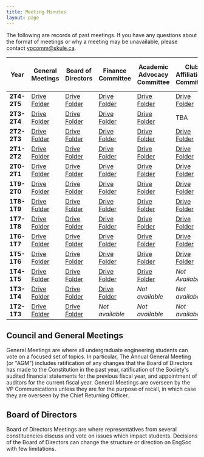 ```yaml
---
title: Meeting Minutes
layout: page
---
```


The following are records of past meetings. If you have any questions about the format of meetings or why a meeting may be unavailable, please contact [vpcomm@skule.ca](mailto:vpcomm@skule.ca).

| **Year**    | **General Meetings**                                                                                 | **Board of Directors**                                                                               | **Finance Committee**                                                                                | **Academic Advocacy Committee**                                                                      | **Club Affiliations Committee**                                                                      | **Policy & Structures Committee**                                                                    | **Skule Endowment Fund Committee**                                                                   |
| ----------- | ---------------------------------------------------------------------------------------------------- | ---------------------------------------------------------------------------------------------------- | ---------------------------------------------------------------------------------------------------- | ---------------------------------------------------------------------------------------------------- | ---------------------------------------------------------------------------------------------------- | ---------------------------------------------------------------------------------------------------- | ---------------------------------------------------------------------------------------------------- |
| **2T4-2T5** | [Drive Folder](https://drive.google.com/drive/folders/1nhJHzhVgjj2HPU31ejr3I7fPLLa3rKaz)             | [Drive Folder](https://drive.google.com/drive/folders/1bEShyLovOp7wMJtsN_Bc9HfJuugvWfD3)             | [Drive Folder](https://drive.google.com/drive/folders/1eofFLKgxTnODZKbGPj8P6DvPOyqwCxH-?usp=sharing)             | [Drive Folder](https://drive.google.com/drive/folders/1Enp-X3HJSJu7BdMOLsLkbnb5uw16WHV1?usp=sharing)             | [Drive Folder](https://drive.google.com/drive/folders/1dJS6RScyWZUpbQ2lafKXf0S20RPQdqJ0?usp=sharing)                                                                                                  | [Drive Folder](https://drive.google.com/drive/folders/1iZZ0gD0eRclS4ItuXhvIIDKWHNyAZI2y?usp=sharing)             | [Drive Folder](https://drive.google.com/drive/folders/1xL_3wjVRcKnFvMFn17pkqiriw4kwnaNl)             |
| **2T3-2T4** | [Drive Folder](https://drive.google.com/drive/folders/1I8faucUlyF1ZAJwuQ1HLCoIKvUTK4omZ?usp=sharing)             | [Drive Folder](https://drive.google.com/drive/folders/1tUAWier4zMczgIPjxFRkwH_rzctihfYl)             | [Drive Folder](https://drive.google.com/drive/u/3/folders/16SeiySp3vDnvieApIqj3tqVd4M4xRu5a)             | [Drive Folder](https://drive.google.com/drive/folders/1-tBivTG5dfN0FVXJMXZ9R2-lpRDiAX_Z)             | TBA                                                                                                  | [Drive Folder](https://drive.google.com/drive/folders/1HK2DqDSZ7x1xf6r9eCXTIIRIoAIf_wnt)             | [Drive Folder](https://drive.google.com/drive/folders/1xL_3wjVRcKnFvMFn17pkqiriw4kwnaNl)             |
| **2T2-2T3** | [Drive Folder](https://drive.google.com/drive/folders/1BUEKCjtoGzEv8qzTQiX84Ms_qdN73kUK)             | [Drive Folder](https://drive.google.com/drive/u/0/folders/1jWCVMh6RI_aNsA9aRgRXKa0AfEHNdQ9B)         | [Drive Folder](https://drive.google.com/drive/folders/1o_lP8ivyW5BwrWMrAbvhauuOdXAWj-GV)             | [Drive Folder](https://drive.google.com/drive/folders/1ZuF0oFt4WOza_54qWqZTXrUY6camiqKp?usp=sharing) | [Drive Folder](https://drive.google.com/drive/folders/1DNG4jmAzLdeGdw0x6FKkEhhTfR0W1Nwp)             | [Drive Folder](https://drive.google.com/drive/folders/1A2tghRaPWWPHn7Mukl-At_jkkTbpUTu5?usp=sharing) | [Drive Folder](https://drive.google.com/drive/folders/1UvF-co5vDyut-zILQxyCX7tMrbOLOdSL)             |
| **2T1-2T2** | [Drive Folder](https://drive.google.com/drive/folders/1RZABF8dymOpEq_HgzYvoZTtAiclpGw8I?usp=sharing) | [Drive Folder](https://drive.google.com/drive/folders/1Z3G4_3e-wz6OtG4Kz91MlYc7U82AOrrb?usp=sharing) | [Drive Folder](https://drive.google.com/drive/folders/1hO8JTZxt6zFcb-wac6RVsD8qDs2c-vtD?usp=sharing) | [Drive Folder](https://drive.google.com/drive/folders/1en4ALnY_03o6EbHHGEuWRcULl_5wntHQ)             | [Drive Folder](https://drive.google.com/drive/folders/1rYGPVIR22iL9Rqnggn-6IPHPhqX5DO8q?usp=sharing) | [Drive Folder](https://drive.google.com/drive/folders/1edbP2IFYUrtowR0-o4GtxTWYudjdJ2nS?usp=sharing) | [Drive Folder](https://drive.google.com/drive/folders/1CmJ18I1N17uX1dB4D-lWDCXJl0kjZ5RH?usp=sharing) |
| **2T0-2T1** | [Drive Folder](https://drive.google.com/drive/folders/1dj29W2Lo8bkUPeYbV2fA1TG4N575lByD)             | [Drive Folder](https://drive.google.com/drive/folders/1lAoOujiQ8drW5sosEvJvmZWPQPeg2dML?usp=sharing) | [Drive Folder](https://drive.google.com/drive/folders/1wHBwbot3lUjXsQQ8JR0OeQvYdYzJeBf5?usp=sharing) | [Drive Folder](https://drive.google.com/drive/folders/1q1o0dSmHHx3u2xw_6OX-6SENl26srttQ?usp=sharing) | [Drive Folder](https://drive.google.com/drive/folders/1Y50dvN0KGzGGS7308YO-id3pShgBi46P?usp=sharing) | [Drive Folder](https://drive.google.com/drive/folders/18EN_WCT8efwJblYQgnDjZzswGmMtZDSc?usp=sharing) | [Drive Folder](https://drive.google.com/drive/folders/1KQ9lTTn53qT_RzON8L8IyZe-uiTljjF2?usp=sharing) |
| **1T9-2T0** | [Drive Folder](https://drive.google.com/drive/folders/1CaPxxstG3WvXl1J8VVHL7k4kc-bKz4E-?usp=sharing) | [Drive Folder](https://drive.google.com/drive/folders/1uGDdrDnz0uTPhU0zbv9aS0cutQ1SjPBg?usp=sharing) | [Drive Folder](https://drive.google.com/drive/folders/19zONKII5w0n3qfzqwd6oneqWRq-lo5AQ?usp=sharing) | [Drive Folder](https://drive.google.com/drive/folders/1QyhLxtmdB3Zf2CPfX6nRAvxgFIUW7eDl?usp=sharing) | [Drive Folder](https://drive.google.com/drive/folders/1N1euhdrQjuTzGajx3fFlkvLHwvxTEQ8W?usp=sharing) | [Drive Folder](https://drive.google.com/drive/folders/1ia_1pPPsJs9ITNW2alC46v97n0tmWOku)             | *Not available*                                                                                      |
| **1T8-1T9** | [Drive Folder](https://drive.google.com/drive/folders/1qG-ktuJBSghBAsED3ajla7SXMYjgr900?usp=sharing) | [Drive Folder](https://drive.google.com/drive/folders/1OUy2yLfn4wY1Kz0N3Hi9FQmjMALslKtW?usp=sharing) | [Drive Folder](https://drive.google.com/drive/folders/182bP6gA-iO5fJAuHoRwybQDwHprW_9AG)             | [Drive Folder](https://drive.google.com/open?id=12B4ltUSkZ3WivcOc9oNswl5O8wMq-xIy)                   | [Drive Folder](https://drive.google.com/open?id=1kOdf-ljFPQvdBz7MV3ONxytXcGBBCT0i)                   | [Drive Folder](https://drive.google.com/open?id=1s6ICE8lMNwu8WRevNURUoitOpfl9s7PB)                   | [Drive Folder](https://drive.google.com/drive/folders/1bY0ZK1DxuoJqpS3PhDD5jSwOJanqR6zO?usp=sharing) |
| **1T7-1T8** | [Drive Folder](https://drive.google.com/drive/folders/1Tvb_v7uYo-rm9dBqFfA7s1mZTF3felhS?usp=sharing) | [Drive Folder](https://drive.google.com/drive/folders/15JDkOjaL_erVadwE-SPoSEl0XXxD9kCE?usp=sharing) | [Drive Folder](https://drive.google.com/drive/folders/17H9SikX_U_u9gaw0MaHC0kZqkpbSCaIQ?usp=sharing) | [Drive Folder](https://drive.google.com/drive/folders/1tbB20ZZukdbZGEYEi30DzLLL_z6Y5fLc?usp=sharing) | [Drive Folder](https://drive.google.com/drive/folders/18xju60QtMFkbVTm8gOn8bDZD-BvALba-?usp=sharing) | [Drive Folder](https://drive.google.com/drive/folders/13nGqSgeNo32Mw1PI_pTNmhJP9jBusP0y?usp=sharing) | [Drive Folder](https://drive.google.com/drive/folders/1iGn0jd7RT3WS5PxAckhIA7QUPqo5B-OC?usp=sharing) |
| **1T6-1T7** | [Drive Folder](https://drive.google.com/drive/folders/0B3agLOf0dQ6FMVpUMzdadmJkcUE?usp=sharing)      | [Drive Folder](https://drive.google.com/drive/folders/0B3agLOf0dQ6FTHFXMzVsQzUzQmc?usp=sharing)      | [Drive Folder](https://drive.google.com/drive/folders/1FJTqZm6UrhCskcgcfSshJAeFS1qTEDzc?usp=sharing) | [Drive Folder](https://drive.google.com/drive/folders/0B0aaqPGaQeueU2o2T09ta2x3azg?usp=sharing)      | [Drive Folder](https://drive.google.com/drive/folders/14gmMtK5tUiQFpjqlMeqY4rNhFWKyphRL?usp=sharing) | [Drive Folder](https://drive.google.com/drive/folders/1KAdSAFc834Y52J9tItMRe_tH7Ou5apIN?usp=sharing) | [Drive Folder](https://drive.google.com/drive/folders/1pvNtqAD1zQQa4lao4B1m0eghroxNqFx8?usp=sharing) |
| **1T5-1T6** | [Drive Folder](https://drive.google.com/drive/folders/0B3agLOf0dQ6FcnFaWmV2eHplNDA?usp=sharing)      | [Drive Folder](https://drive.google.com/drive/folders/0B4NAsswStjIXQUl2NTRwT3FzMmM?usp=sharing)      | [Drive Folder](https://drive.google.com/drive/folders/1lGka8h3KWTYAahc-f1vC21ifeWZcLVce?usp=sharing) | [Drive Folder](https://drive.google.com/drive/folders/0B0aaqPGaQeueN2d0bXdLZW9PSzA?usp=sharing)      | [Drive Folder](https://drive.google.com/drive/folders/1FmCHL_z7MpKjt22fw5GTN1BHepr_NIUy?usp=sharing) | [Drive Folder](https://drive.google.com/drive/folders/1r71zsLNnksb4XILitVoMTAkps3-Fg3X5?usp=sharing) | [Drive Folder](https://drive.google.com/drive/folders/1CopmtsLMmWwKpOS1wcsnYN2ujLNf_R09?usp=sharing) |
| **1T4-1T5** | [Drive Folder](https://drive.google.com/drive/folders/1558njode9GlKOBJ_sOiogzwZ4sKKkBQg?usp=sharing) | [Drive Folder](https://drive.google.com/drive/folders/1OZuB0IVxhewzaYcZGh1wPhiP7Mn2KKGO?usp=sharing) | [Drive Folder](https://drive.google.com/drive/folders/1e326AzVZ28SUIE9vodXu03Q50hl3EvxY?usp=sharing) | [Drive Folder](https://drive.google.com/drive/folders/122h67gba-S3KtTNicXjbq7yBYcjJ1CCK?usp=sharing) | *Not Available*                                                                                      | [Drive Folder](https://drive.google.com/drive/folders/1mM3_SM4R3QgnimI0t3GB59llSGAjh7aM?usp=sharing) | *Not Available*                                                                                      |
| **1T3-1T4** | [Drive Folder](https://drive.google.com/drive/folders/0B2SUZIh_6iOgamJyQkFteExYX2s?usp=sharing)      | [Drive Folder](https://drive.google.com/drive/folders/0B2SUZIh_6iOgQ2cyTHBWNEw4dVE?usp=sharing)      | [Drive Folder](https://drive.google.com/drive/folders/14WRBFFAHIGx9MTwApDCOL8mnNaSCN5Te?usp=sharing) | *Not available*                                                                                      | *Not available*                                                                                      | *Not available*                                                                                      | *Not Available*                                                                                      |
| **1T2-1T3** | [Drive Folder](https://drive.google.com/drive/folders/1LqZDhjlXMMtVgdCepc_Uv43oRsPHD4JI?usp=sharing) | [Drive Folder](https://drive.google.com/drive/folders/10rot_jmH5LqtweKeCJczkhAAT-AjzCnh?usp=sharing) | *Not available*                                                                                      | *Not available*                                                                                      | *Not available*                                                                                      | *Not available*                                                                                      | *Not Available*                                                                                      |

## Council and General Meetings
    
General Meetings are where all undergraduate engineering students can vote on a focused set of topics. In particular, The Annual General Meeting (or "AGM") includes ratification of any changes that the Board of Directors has made to the Constitution in the past year, ratification of the Society's audited financial statements for the previous fiscal year, and appointment of auditors for the current fiscal year. General Meetings are overseen by the VP Communications unless they are for the purpose of recall, in which case they are overseen by the Chief Returning Officer.

## Board of Directors
    
Board of Directors Meetings are where representatives from several constituencies discuss and vote on issues which impact students. Decisions of the Board of Directors can change the structure or direction on EngSoc with few limitations.
